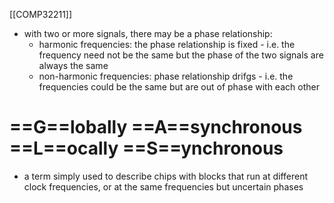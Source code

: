 [[COMP32211]]

- with two or more signals, there may be a phase relationship:
	- harmonic frequencies: the phase relationship is fixed - i.e. the frequency need not be the same but the phase of the two signals are always the same
	- non-harmonic frequencies: phase relationship drifgs - i.e. the frequencies could be the same but are out of phase with each other

# ==G==lobally ==A==synchronous ==L==ocally ==S==ynchronous
- a term simply used to describe chips with blocks that run at different clock frequencies, or at the same frequencies but uncertain phases